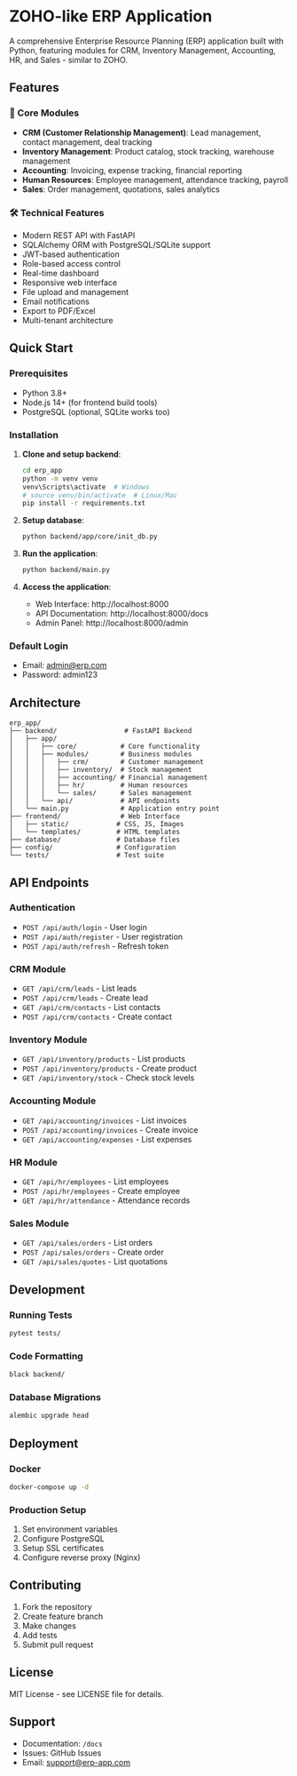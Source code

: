 # ZOHO-like ERP Application

A comprehensive Enterprise Resource Planning (ERP) application built with Python, featuring modules for CRM, Inventory Management, Accounting, HR, and Sales - similar to ZOHO.

## Features

### 🏢 Core Modules
- **CRM (Customer Relationship Management)**: Lead management, contact management, deal tracking
- **Inventory Management**: Product catalog, stock tracking, warehouse management
- **Accounting**: Invoicing, expense tracking, financial reporting
- **Human Resources**: Employee management, attendance tracking, payroll
- **Sales**: Order management, quotations, sales analytics

### 🛠️ Technical Features
- Modern REST API with FastAPI
- SQLAlchemy ORM with PostgreSQL/SQLite support
- JWT-based authentication
- Role-based access control
- Real-time dashboard
- Responsive web interface
- File upload and management
- Email notifications
- Export to PDF/Excel
- Multi-tenant architecture

## Quick Start

### Prerequisites
- Python 3.8+
- Node.js 14+ (for frontend build tools)
- PostgreSQL (optional, SQLite works too)

### Installation

1. **Clone and setup backend**:
   ```bash
   cd erp_app
   python -m venv venv
   venv\Scripts\activate  # Windows
   # source venv/bin/activate  # Linux/Mac
   pip install -r requirements.txt
   ```

2. **Setup database**:
   ```bash
   python backend/app/core/init_db.py
   ```

3. **Run the application**:
   ```bash
   python backend/main.py
   ```

4. **Access the application**:
   - Web Interface: http://localhost:8000
   - API Documentation: http://localhost:8000/docs
   - Admin Panel: http://localhost:8000/admin

### Default Login
- Email: admin@erp.com
- Password: admin123

## Architecture

```
erp_app/
├── backend/                 # FastAPI Backend
│   ├── app/
│   │   ├── core/           # Core functionality
│   │   ├── modules/        # Business modules
│   │   │   ├── crm/        # Customer management
│   │   │   ├── inventory/  # Stock management
│   │   │   ├── accounting/ # Financial management
│   │   │   ├── hr/         # Human resources
│   │   │   └── sales/      # Sales management
│   │   └── api/            # API endpoints
│   └── main.py             # Application entry point
├── frontend/               # Web Interface
│   ├── static/            # CSS, JS, Images
│   └── templates/         # HTML templates
├── database/              # Database files
├── config/                # Configuration
└── tests/                 # Test suite
```

## API Endpoints

### Authentication
- `POST /api/auth/login` - User login
- `POST /api/auth/register` - User registration
- `POST /api/auth/refresh` - Refresh token

### CRM Module
- `GET /api/crm/leads` - List leads
- `POST /api/crm/leads` - Create lead
- `GET /api/crm/contacts` - List contacts
- `POST /api/crm/contacts` - Create contact

### Inventory Module
- `GET /api/inventory/products` - List products
- `POST /api/inventory/products` - Create product
- `GET /api/inventory/stock` - Check stock levels

### Accounting Module
- `GET /api/accounting/invoices` - List invoices
- `POST /api/accounting/invoices` - Create invoice
- `GET /api/accounting/expenses` - List expenses

### HR Module
- `GET /api/hr/employees` - List employees
- `POST /api/hr/employees` - Create employee
- `GET /api/hr/attendance` - Attendance records

### Sales Module
- `GET /api/sales/orders` - List orders
- `POST /api/sales/orders` - Create order
- `GET /api/sales/quotes` - List quotations

## Development

### Running Tests
```bash
pytest tests/
```

### Code Formatting
```bash
black backend/
```

### Database Migrations
```bash
alembic upgrade head
```

## Deployment

### Docker
```bash
docker-compose up -d
```

### Production Setup
1. Set environment variables
2. Configure PostgreSQL
3. Setup SSL certificates
4. Configure reverse proxy (Nginx)

## Contributing

1. Fork the repository
2. Create feature branch
3. Make changes
4. Add tests
5. Submit pull request

## License

MIT License - see LICENSE file for details.

## Support

- Documentation: `/docs`
- Issues: GitHub Issues
- Email: support@erp-app.com
